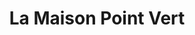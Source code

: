 ---
title: "La Maison Point Vert"
url: /saint-avold/la-maison-point-vert/
shop: centre de jardinage
---